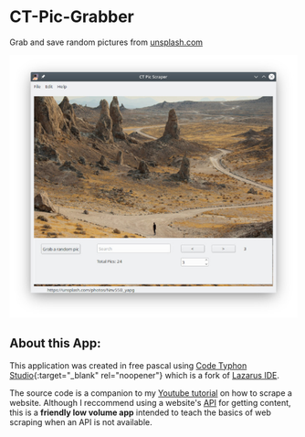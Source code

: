 # CT-Pic-Grabber
Grab and save random pictures from [unsplash.com](https://unsplash.com)

![CT Pic Grabber](resources/CT-Pic-Scraper.jpg)

## About this App:

This application was created in free pascal using [Code Typhon Studio](https://www.pilotlogic.com){:target="_blank" rel="noopener"} which is a fork of [Lazarus IDE](https://www.lazarus-ide.org/).

The source code is a companion to my [Youtube tutorial](https://youtu.be/EE6NcXnxMfY) on how to scrape a website.  Although I reccommend using a website's [API](https://unsplash.com/developers) for getting content, this is a **friendly low volume app** intended to teach the basics of web scraping when an API is not available.

